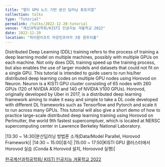 ```yaml
---
title: "멀티 GPU 노드 기반 분산 딥러닝 튜토리얼"
collection: talks
type: "Tutorial"
permalink: /talks/2022-12-20-tutorial
venue: "계산과학공학회/KISTI 인공지능 겨울학교 2022"
date: 2022-12-20
location: "하이원리조트 마운틴프라자 3층 원추리홀"
---
```


Distributed Deep Learning (DDL) training refers to the process of training a deep learning model on multiple machines, possibly with multiple GPUs on each machine. Not only does DDL training speed up the training process, but also enables the use of larger models and datasets that could not fit on a single GPU. This tutorial is intended to guide users to run his/her distributed deep learning codes on multiple GPU nodes using Horovod on Neuron. Neuron is a KISTI GPU cluster consisting of 65 nodes with 260 GPUs (120 of NVIDIA A100 and 140 of NVIDIA V100 GPUs). Horovod, originally developed by Uber in 2017, is a distributed deep learning framework aiming to make it easy and simple to take a DL code developed with different DL frameworks such as Tensorflow and Pytorch and scale it to run across many GPUs. This tutorial will also give a short demo of how to practice large-scale distributed deep learning training using Horovod on Perlmutter, the world 9th fastest supercomptuer, which is located at NERSC supercomputing center in Lawrence Berkeley National Laboratory.

|13:30 ~ 14:30|분산딥러닝 방법론 소개(Data/Model Parallel, Horovod Framework)|
|14:30 ~ 15:00|휴식|
|15:00 ~ 17:50|KISTI GPU 클러스터에서 Horovod 실습 (Conda & Horovod 설치, Horoovod 실행)|

[한국계산과학공학회/ KISTI 인공지능 겨울학교 2022](http://www.cse.or.kr/board/notice/106)
